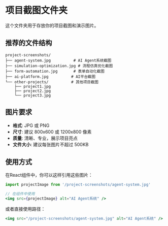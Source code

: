 # 项目截图文件夹

这个文件夹用于存放你的项目截图和演示图片。

## 推荐的文件结构

```
project-screenshots/
├── agent-system.jpg          # AI Agent系统截图
├── simulation-optimization.jpg # 流程仿真优化截图
├── form-automation.jpg       # 表单自动化截图
├── ai-platform.jpg          # AI平台截图
└── other-projects/          # 其他项目截图
    ├── project1.jpg
    ├── project2.jpg
    └── project3.jpg
```

## 图片要求

- **格式**: JPG 或 PNG
- **尺寸**: 建议 800x600 或 1200x800 像素
- **质量**: 清晰、专业，展示项目亮点
- **文件大小**: 建议每张图片不超过 500KB

## 使用方式

在React组件中，你可以这样引用这些图片：

```jsx
import projectImage from '/project-screenshots/agent-system.jpg'

// 在组件中使用
<img src={projectImage} alt="AI Agent系统" />
```

或者直接使用路径：

```jsx
<img src="/project-screenshots/agent-system.jpg" alt="AI Agent系统" />
```
